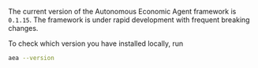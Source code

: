 The current version of the Autonomous Economic Agent framework is `0.1.15`. The framework is under rapid development with frequent breaking changes.

To check which version you have installed locally, run

```bash
aea --version
```
